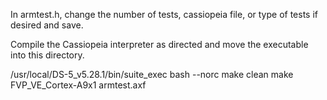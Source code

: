 In armtest.h, change the number of tests, cassiopeia file, or type of tests if desired and save.

Compile the Cassiopeia interpreter as directed and move the executable into this directory.

/usr/local/DS-5_v5.28.1/bin/suite_exec bash --norc
make clean
make
FVP_VE_Cortex-A9x1 armtest.axf
